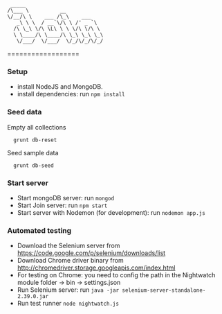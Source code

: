      _____                         
    /\___ \          __            
    \/__/\ \    ___ /\_\    ___    
       _\ \ \  / __`\/\ \ /' _ `\  
      /\ \_\ \/\ \L\ \ \ \/\ \/\ \ 
      \ \____/\ \____/\ \_\ \_\ \_\
       \/___/  \/___/  \/_/\/_/\/_/
                                   
==================

### Setup ###
* install NodeJS and MongoDB.
* install dependencies: run ```npm install```

### Seed data ###
Empty all collections
```
  grunt db-reset
```
Seed sample data
```
  grunt db-seed
```
### Start server ###
* Start mongoDB server: run ```mongod```
* Start Join server: run ```npm start```
* Start server with Nodemon (for development): run ```nodemon app.js```

### Automated testing ###
* Download the Selenium server from https://code.google.com/p/selenium/downloads/list
* Download Chrome driver binary from http://chromedriver.storage.googleapis.com/index.html
* For testing on Chrome: you need to config the path in the Nightwatch module folder -> bin -> settings.json
* Run Selenium server: run ```java -jar selenium-server-standalone-2.39.0.jar```
* Run test runner ```node nightwatch.js```
